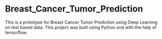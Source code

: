 # Breast_Cancer_Tumor_Prediction
This is a prototype for Breast Cancer Tumor Prediction using Deep Learning on text based data. 
This project was built using Python and with the help of tensorflow.
